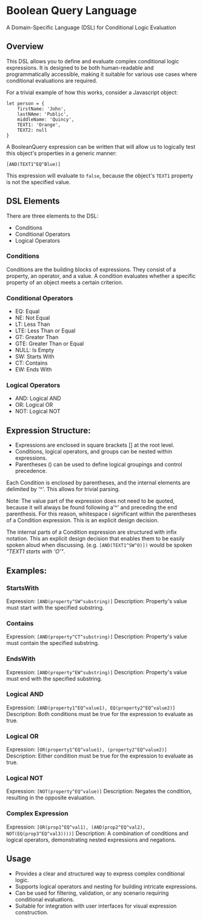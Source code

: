 # Boolean Query Language

A Domain-Specific Language (DSL) for Conditional Logic Evaluation

## Overview

This DSL allows you to define and evaluate complex conditional logic expressions. It is designed to be both human-readable and programmatically accessible, making it suitable for various use cases where conditional evaluations are required.

For a trivial example of how this works, consider a Javascript object:

```
let person = {
    firstName: 'John',
    lastNAme: 'Public',
    middleName: 'Quincy',
    TEXT1: 'Orange',
    TEXT2: null
}
```

A BooleanQuery expression can be written that will allow us to logically test this object's properties in a generic manner:

`[AND(TEXT1^EQ^Blue)]`

This expression will evaluate to `false`, because the object's `TEXT1` property is not the specified value.

## DSL Elements

There are three elements to the DSL:

- Conditions
- Conditional Operators
- Logical Operators

### Conditions

Conditions are the building blocks of expressions. They consist of a property, an operator, and a value. A condition evaluates whether a specific property of an object meets a certain criterion.

### Conditional Operators

- EQ: Equal
- NE: Not Equal
- LT: Less Than
- LTE: Less Than or Equal
- GT: Greater Than
- GTE: Greater Than or Equal
- NULL: Is Empty
- SW: Starts With
- CT: Contains
- EW: Ends With

### Logical Operators

- AND: Logical AND
- OR: Logical OR
- NOT: Logical NOT

## Expression Structure:

- Expressions are enclosed in square brackets [] at the root level. 
- Conditions, logical operators, and groups can be nested within expressions.
- Parentheses () can be used to define logical groupings and control precedence.

Each Condition is enclosed by parentheses, and the internal elements are delimited by '^'. This allows for trivial parsing. 

Note:
The value part of the expression does not need to be quoted, because it will always be found following a'^' and preceding the end parenthesis. For this reason, whitespace i significant within the parentheses of a Condition expression. This is an explicit design decision.

The internal parts of a Condition expression are structured with infix notation. This an explicit design decision that enables them to be easily spoken aloud when discussing. (e.g. `[AND(TEXT1^SW^O)])` would be spoken *"TEXT1 starts with 'O'"*.


## Examples:

### StartsWith

Expression: `[AND(property^SW^substring)]`
Description: Property's value must start with the specified substring.

### Contains

Expression: `[AND(property^CT^substring)]`
Description: Property's value must contain the specified substring.

### EndsWith

Expression: `[AND(property^EW^substring)]`
Description: Property's value must end with the specified substring.

### Logical AND

Expression: `[AND(property1^EQ^value1), EQ(property2^EQ^value2)]`
Description: Both conditions must be true for the expression to evaluate as true.

### Logical OR

Expression: `[OR(property1^EQ^value1), (property2^EQ^value2)]`
Description: Either condition must be true for the expression to evaluate as true.

### Logical NOT

Expression: `[NOT(property^EQ^value)]`
Description: Negates the condition, resulting in the opposite evaluation.

### Complex Expression

Expression: `[OR(prop1^EQ^val1), (AND(prop2^EQ^val2), NOT(EQ(prop3^EQ^val3))))]`
Description: A combination of conditions and logical operators, demonstrating nested expressions and negations.

## Usage

- Provides a clear and structured way to express complex conditional logic.
- Supports logical operators and nesting for building intricate expressions.
- Can be used for filtering, validation, or any scenario requiring conditional evaluations.
- Suitable for integration with user interfaces for visual expression construction.